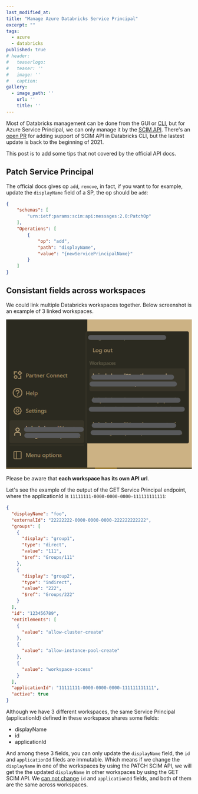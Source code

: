 ```yaml
---
last_modified_at:
title: "Manage Azure Databricks Service Principal"
excerpt: ""
tags:
  - azure
  - databricks
published: true
# header:
#   teaserlogo:
#   teaser: ''
#   image: ''
#   caption:
gallery:
  - image_path: ''
    url: ''
    title: ''
---
```



Most of Databricks management can be done from the GUI or [CLI](https://docs.databricks.com/dev-tools/cli/index.html), but for Azure Service Principal, we can only manage it by the [SCIM API](https://docs.databricks.com/dev-tools/api/latest/scim/scim-sp.html). There's an [open PR](https://github.com/databricks/databricks-cli/pull/311) for adding support of SCIM API in Databricks CLI, but the lastest update is back to the beginning of 2021.

This post is to add some tips that not covered by the official API docs.

## Patch Service Principal

The official docs gives op `add`, `remove`, in fact, if you want to for example, update the `displayName` field of a SP, the op should be `add`:

```json
{
    "schemas": [
        "urn:ietf:params:scim:api:messages:2.0:PatchOp"
    ],
    "Operations": [
        {
            "op": "add",
            "path": "displayName",
            "value": "{newServicePrincipalName}"
        }
    ]
}
```

## Consistant fields across workspaces

We could link multiple Databricks workspaces together. Below screenshot is an example of 3 linked workspaces.

![azure-databricks-multiple-workspaces](https://github.com/copdips/copdips.github.io/raw/master/_image/blog/2022-03-27-manage-azure-databricks-service-principal/azure-databricks-multiple-workspaces.png)

Please be aware that **each workspace has its own API url**.

Let's see the example of the output of the GET Service Principal endpoint, where the applicationId is `11111111-0000-0000-0000-111111111111`:

```json
{
  "displayName": "foo",
  "externalId": "22222222-0000-0000-0000-222222222222",
  "groups": [
    {
      "display": "group1",
      "type": "direct",
      "value": "111",
      "$ref": "Groups/111"
    },
    {
      "display": "group2",
      "type": "indirect",
      "value": "222",
      "$ref": "Groups/222"
    }
  ],
  "id": "123456789",
  "entitlements": [
    {
      "value": "allow-cluster-create"
    },
    {
      "value": "allow-instance-pool-create"
    },
    {
      "value": "workspace-access"
    }
  ],
  "applicationId": "11111111-0000-0000-0000-111111111111",
  "active": true
}
```

Although we have 3 different workspaces, the same Service Principal (applicationId) defined in these workspace shares some fields:

- displayName
- id
- applicationId

And among these 3 fields, you can only update the `displayName` field, the `id` and `applicationId` fileds are immutable. Which means if we change the `displayName` in one of the workspaces by using the PATCH SCIM API, we will get the the updated `displayName` in other workspaces by using the GET SCIM API. We [can not change](https://docs.databricks.com/dev-tools/api/latest/scim/scim-sp.html#update-service-principal-by-id-patch) `id` and `applicationId` fields, and both of them are the same across workspaces.
